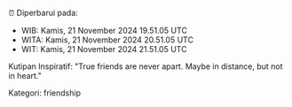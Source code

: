⏰ Diperbarui pada:
- WIB: Kamis, 21 November 2024 19.51.05 UTC
- WITA: Kamis, 21 November 2024 20.51.05 UTC
- WIT: Kamis, 21 November 2024 21.51.05 UTC

Kutipan Inspiratif:
"True friends are never apart. Maybe in distance, but not in heart."


Kategori: friendship

